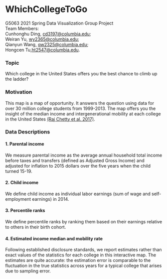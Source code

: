 # WhichCollegeToGo  
G5063 2021 Spring Data Visualization Group Project    
Team Members:   
Cunhonghu Ding, cd3197@columbia.edu;  
Weiran Yu, wy2365@columbia.edu;  
Qianyun Wang, qw2325@columbia.edu;  
Hongcen Tu,ht2547@columbia.edu.

### Topic
Which college in the United States offers you the best chance to climb up the ladder?

### Motivation
This map is a map of opportunity. 
It answers the question using data for over 30 million college students from 1999-2013.
The map offers you the insight of the median income and intergenerational mobility at each college in the United States [(Raj Chetty et al. 2017)](http://www.equality-of-opportunity.org/papers/coll_mrc_paper.pdf).

### Data Descriptions

#### 1. Parental income
We measure parental income as the average annual household total income before taxes and transfers (defined as Adjusted Gross Income) and adjusted for inflation to 2015 dollars over the five years when the child turned 15-19. 

#### 2. Child income
We define child income as individual labor earnings (sum of wage and self- employment earnings) in 2014. 

#### 3. Percentile ranks
We define percentile ranks by ranking them based on their earnings relative to others in their birth cohort. 

#### 4. Estimated income median and mobility rate
Following established disclosure standards, we report estimates rather than exact values of the statistics for each college in this interactive map. The estimates are quite accurate: the estimation error is comparable to the fluctuation in the true statistics across years for a typical college that arises due to sampling error. 
